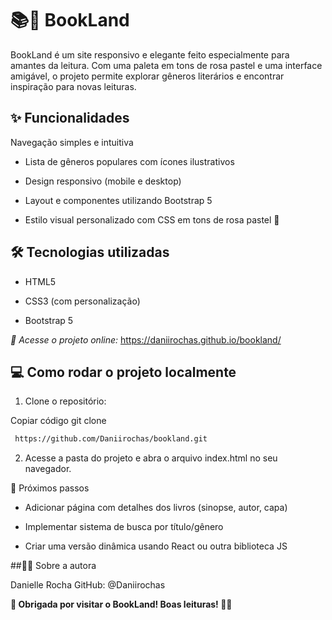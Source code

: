 # 📚🌸 BookLand
BookLand é um site responsivo e elegante feito especialmente para amantes da leitura. Com uma paleta em tons de rosa pastel e uma interface amigável, o projeto permite explorar gêneros literários e encontrar inspiração para novas leituras.

## ✨ Funcionalidades
Navegação simples e intuitiva

- Lista de gêneros populares com ícones ilustrativos

- Design responsivo (mobile e desktop)

- Layout e componentes utilizando Bootstrap 5

- Estilo visual personalizado com CSS em tons de rosa pastel 💖

## 🛠 Tecnologias utilizadas
- HTML5

- CSS3 (com personalização)

- Bootstrap 5

*🚀 Acesse o projeto online:*
https://daniirochas.github.io/bookland/

## 💻 Como rodar o projeto localmente

1. Clone o repositório:

Copiar código
git clone 
```bash
 https://github.com/Daniirochas/bookland.git 
`````

2. Acesse a pasta do projeto e abra o arquivo index.html no seu navegador.

🔮 Próximos passos
- Adicionar página com detalhes dos livros (sinopse, autor, capa)

- Implementar sistema de busca por título/gênero

- Criar uma versão dinâmica usando React ou outra biblioteca JS

##👩‍💻 Sobre a autora

Danielle Rocha
GitHub: @Daniirochas

**🌸 Obrigada por visitar o BookLand! Boas leituras! 📖✨**
